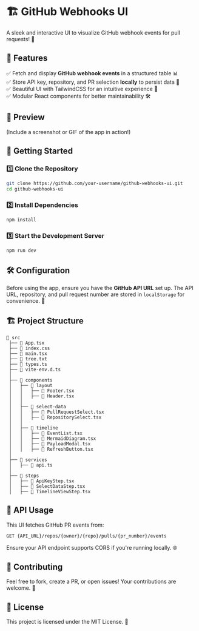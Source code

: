 # 🏗️ GitHub Webhooks UI

A sleek and interactive UI to visualize GitHub webhook events for pull requests! 🚀

## 🎯 Features

✅ Fetch and display **GitHub webhook events** in a structured table 📊  
✅ Store API key, repository, and PR selection **locally** to persist data 💾  
✅ Beautiful UI with TailwindCSS for an intuitive experience 🎨  
✅ Modular React components for better maintainability 🛠️

## 📸 Preview

(Include a screenshot or GIF of the app in action!)

## 🚀 Getting Started

### 1️⃣ Clone the Repository

```sh
git clone https://github.com/your-username/github-webhooks-ui.git
cd github-webhooks-ui
```

### 2️⃣ Install Dependencies

```sh
npm install
```

### 3️⃣ Start the Development Server

```sh
npm run dev
```

## 🛠️ Configuration

Before using the app, ensure you have the **GitHub API URL** set up. The API URL, repository, and pull request number are stored in `localStorage` for convenience. 🎯

## 🏗️ Project Structure

```
📂 src
 ├── 📄 App.tsx
 ├── 📄 index.css
 ├── 📄 main.tsx
 ├── 📄 tree.txt
 ├── 📄 types.ts
 ├── 📄 vite-env.d.ts
 │
 ├── 📂 components
 │   ├── 📂 layout
 │   │   ├── 📄 Footer.tsx
 │   │   ├── 📄 Header.tsx
 │   │
 │   ├── 📂 select-data
 │   │   ├── 📄 PullRequestSelect.tsx
 │   │   ├── 📄 RepositorySelect.tsx
 │   │
 │   ├── 📂 timeline
 │   │   ├── 📄 EventList.tsx
 │   │   ├── 📄 MermaidDiagram.tsx
 │   │   ├── 📄 PayloadModal.tsx
 │   │   ├── 📄 RefreshButton.tsx
 │
 ├── 📂 services
 │   ├── 📄 api.ts
 │
 ├── 📂 steps
 │   ├── 📄 ApiKeyStep.tsx
 │   ├── 📄 SelectDataStep.tsx
 │   ├── 📄 TimelineViewStep.tsx

```

## 📡 API Usage

This UI fetches GitHub PR events from:

```bash
GET {API_URL}/repos/{owner}/{repo}/pulls/{pr_number}/events
```

Ensure your API endpoint supports CORS if you're running locally. 🌐

## 🤝 Contributing

Feel free to fork, create a PR, or open issues! Your contributions are welcome. 💙

## 📜 License

This project is licensed under the MIT License. 📄

